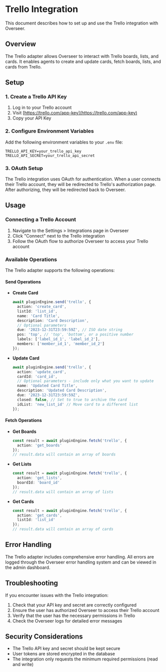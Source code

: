 # Trello Integration

This document describes how to set up and use the Trello integration with Overseer.

## Overview

The Trello adapter allows Overseer to interact with Trello boards, lists, and cards. It enables agents to create and update cards, fetch boards, lists, and cards from Trello.

## Setup

### 1. Create a Trello API Key

1. Log in to your Trello account
2. Visit [https://trello.com/app-key](https://trello.com/app-key)
3. Copy your API Key

### 2. Configure Environment Variables

Add the following environment variables to your `.env` file:

```
TRELLO_API_KEY=your_trello_api_key
TRELLO_API_SECRET=your_trello_api_secret
```

### 3. OAuth Setup

The Trello integration uses OAuth for authentication. When a user connects their Trello account, they will be redirected to Trello's authorization page. After authorizing, they will be redirected back to Overseer.

## Usage

### Connecting a Trello Account

1. Navigate to the Settings > Integrations page in Overseer
2. Click "Connect" next to the Trello integration
3. Follow the OAuth flow to authorize Overseer to access your Trello account

### Available Operations

The Trello adapter supports the following operations:

#### Send Operations

- **Create Card**
  ```typescript
  await pluginEngine.send('trello', {
    action: 'create_card',
    listId: 'list_id',
    name: 'Card Title',
    description: 'Card Description',
    // Optional parameters
    due: '2023-12-31T23:59:59Z', // ISO date string
    pos: 'top', // 'top', 'bottom', or a positive number
    labels: ['label_id_1', 'label_id_2'],
    members: ['member_id_1', 'member_id_2']
  });
  ```

- **Update Card**
  ```typescript
  await pluginEngine.send('trello', {
    action: 'update_card',
    cardId: 'card_id',
    // Optional parameters - include only what you want to update
    name: 'Updated Card Title',
    description: 'Updated Card Description',
    due: '2023-12-31T23:59:59Z',
    closed: false, // Set to true to archive the card
    idList: 'new_list_id' // Move card to a different list
  });
  ```

#### Fetch Operations

- **Get Boards**
  ```typescript
  const result = await pluginEngine.fetch('trello', {
    action: 'get_boards'
  });
  // result.data will contain an array of boards
  ```

- **Get Lists**
  ```typescript
  const result = await pluginEngine.fetch('trello', {
    action: 'get_lists',
    boardId: 'board_id'
  });
  // result.data will contain an array of lists
  ```

- **Get Cards**
  ```typescript
  const result = await pluginEngine.fetch('trello', {
    action: 'get_cards',
    listId: 'list_id'
  });
  // result.data will contain an array of cards
  ```

## Error Handling

The Trello adapter includes comprehensive error handling. All errors are logged through the Overseer error handling system and can be viewed in the admin dashboard.

## Troubleshooting

If you encounter issues with the Trello integration:

1. Check that your API key and secret are correctly configured
2. Ensure the user has authorized Overseer to access their Trello account
3. Verify that the user has the necessary permissions in Trello
4. Check the Overseer logs for detailed error messages

## Security Considerations

- The Trello API key and secret should be kept secure
- User tokens are stored encrypted in the database
- The integration only requests the minimum required permissions (read and write)
